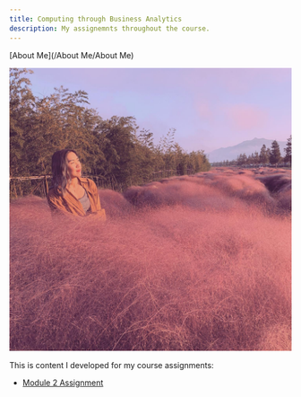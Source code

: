 ```yaml
---
title: Computing through Business Analytics 
description: My assignemnts throughout the course. 
---
```

[About Me](/About Me/About Me)

![My Picture](/pics/74787218_2912889632071885_8923876902083493888_n(2).jpg)

This is content I developed for my course assignments:

- [Module 2 Assignment](/CTBA/index.md)

